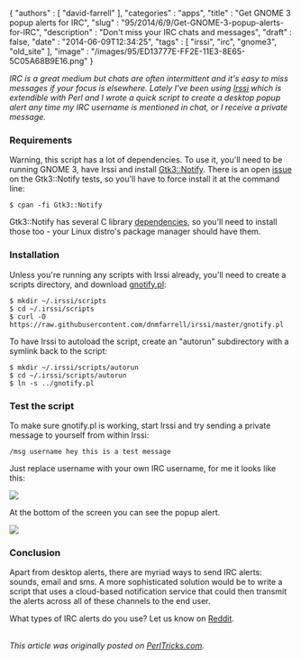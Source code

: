 {
   "authors" : [
      "david-farrell"
   ],
   "categories" : "apps",
   "title" : "Get GNOME 3 popup alerts for IRC",
   "slug" : "95/2014/6/9/Get-GNOME-3-popup-alerts-for-IRC",
   "description" : "Don't miss your IRC chats and messages",
   "draft" : false,
   "date" : "2014-06-09T12:34:25",
   "tags" : [
      "irssi",
      "irc",
      "gnome3",
      "old_site"
   ],
   "image" : "/images/95/ED13777E-FF2E-11E3-8E65-5C05A68B9E16.png"
}


*IRC is a great medium but chats are often intermittent and it's easy to miss messages if your focus is elsewhere. Lately I've been using [Irssi](http://irssi.org/) which is extendible with Perl and I wrote a quick script to create a desktop popup alert any time my IRC username is mentioned in chat, or I receive a private message.*

### Requirements

Warning, this script has a lot of dependencies. To use it, you'll need to be running GNOME 3, have Irssi and install [Gtk3::Notify](https://metacpan.org/pod/Gtk3::Notify). There is an open [issue](https://rt.cpan.org/Public/Bug/Display.html?id=96108) on the Gtk3::Notify tests, so you'll have to force install it at the command line:

``` prettyprint
$ cpan -fi Gtk3::Notify
```

Gtk3::Notify has several C library [dependencies](https://github.com/dnmfarrell/irssi/blob/master/gnotify.pl#L98), so you'll need to install those too - your Linux distro's package manager should have them.

### Installation

Unless you're running any scripts with Irssi already, you'll need to create a scripts directory, and download [gnotify.pl](https://raw.githubusercontent.com/dnmfarrell/irssi/master/gnotify.pl):

``` prettyprint
$ mkdir ~/.irssi/scripts
$ cd ~/.irssi/scripts
$ curl -O https://raw.githubusercontent.com/dnmfarrell/irssi/master/gnotify.pl
```

To have Irssi to autoload the script, create an "autorun" subdirectory with a symlink back to the script:

``` prettyprint
$ mkdir ~/.irssi/scripts/autorun
$ cd ~/.irssi/scripts/autorun
$ ln -s ../gnotify.pl
```

### Test the script

To make sure gnotify.pl is working, start Irssi and try sending a private message to yourself from within Irssi:

``` prettyprint
/msg username hey this is a test message
```

Just replace username with your own IRC username, for me it looks like this:

![](/images/95/irssi_msg.png)

At the bottom of the screen you can see the popup alert.

![](/images/95/irssi_gnotify.png)

### Conclusion

Apart from desktop alerts, there are myriad ways to send IRC alerts: sounds, email and sms. A more sophisticated solution would be to write a script that uses a cloud-based notification service that could then transmit the alerts across all of these channels to the end user.

What types of IRC alerts do you use? Let us know on [Reddit](http://www.reddit.com/r/perl/comments/27ox3d/get_gnome_3_popup_alerts_for_irc/).

\
*This article was originally posted on [PerlTricks.com](http://perltricks.com).*
